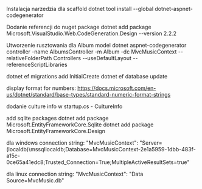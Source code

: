 
Instalacja narzedzia dla scaffold
dotnet tool install --global dotnet-aspnet-codegenerator

Dodanie referencji do nuget package
dotnet add package Microsoft.VisualStudio.Web.CodeGeneration.Design --version 2.2.2

Utworzenie rusztowania dla Album model
dotnet aspnet-codegenerator controller -name AlbumsController -m Album -dc MvcMusicContext --relativeFolderPath Controllers --useDefaultLayout --referenceScriptLibraries

dotnet ef migrations add InitialCreate
dotnet ef database update

display format for numbers:
https://docs.microsoft.com/en-us/dotnet/standard/base-types/standard-numeric-format-strings

dodanie culture info w startup.cs - CultureInfo


add sqlite packages
dotnet add package Microsoft.EntityFrameworkCore.Sqlite
dotnet add package Microsoft.EntityFrameworkCore.Design


dla windows connection string:
"MvcMusicContext": "Server=(localdb)\\mssqllocaldb;Database=MvcMusicContext-2e1a5959-1dbb-483f-a15c-0ce65a41edc8;Trusted_Connection=True;MultipleActiveResultSets=true"

dla linux connection string:
"MvcMusicContext": "Data Source=MvcMusic.db"